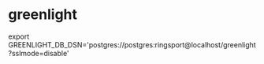 # greenlight


export GREENLIGHT_DB_DSN='postgres://postgres:ringsport@localhost/greenlight?sslmode=disable'